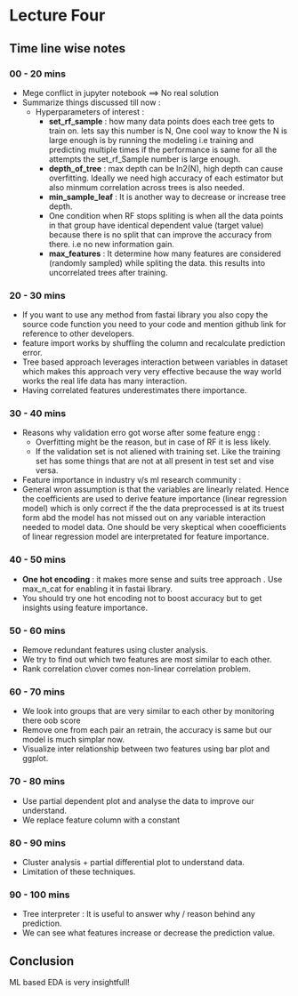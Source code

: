 # Lecture Four



## Time line wise notes

### 00 - 20 mins

- Mege conflict in jupyter notebook ==> No real solution
- Summarize things discussed till now :
  - Hyperparameters of interest :
    - **set_rf_sample** : how many data points does each tree gets to train on. lets say this number is N, One cool way to know the N is large enough is by running the modeling i.e training and predicting multiple times if the performance is same for all the attempts the set_rf_Sample number is large enough.
    - **depth_of_tree** : max depth can be  ln2(N), high depth can cause overfitting. Ideally we need high accuracy of each estimator but also minmum correlation across trees is also needed.
    - **min_sample_leaf** : It  is another way to decrease or increase tree depth.
    - One condition when RF stops spliting is when all the data points in that group have identical dependent value (target value) because there is no split that can improve the accuracy from there. i.e no new information gain.
    - **max_features** : It determine how many features are considered (randomly sampled) while spliting the data. this results into uncorrelated trees after training.

### 20 - 30 mins

- If you want to use any method from fastai library you also copy the source code function you need to your code and mention github link for reference to other developers.
- feature import works by shuffling the column and recalculate prediction error.
- Tree based approach leverages interaction between variables in dataset which makes this approach very very effective because the way world works the real life data has many interaction.
- Having correlated features underestimates there importance.

### 30 - 40 mins

- Reasons why validation erro got worse after some feature engg :
  - Overfitting might be the reason, but in case of RF it is less likely.
  - If the validation set is not aliened with training set. Like the training set has some things that are not at all present in test set and vise versa.
-  Feature importance in industry v/s ml research community :
  -   General wron assumption is that the variables are linearly related. Hence the coefficients are used to derive feature importance (linear regression model) which is only correct if the the data preprocessed is at its truest form abd the model has not missed out on any variable interaction needed to model data. One should be very skeptical when cooefficients of linear regression model are interpretated for feature importance.

### 40 - 50 mins

- **One hot encoding** : it makes more sense and suits tree approach . Use max_n_cat for enabling it in fastai library.
- You should try one hot encoding not to boost accuracy but to get insights using feature importance.

### 50 - 60 mins

- Remove redundant features using cluster analysis.
- We try to find out which two features are most similar to each other.
- Rank correlation c\over comes non-linear correlation problem.

### 60 - 70 mins

- We look into groups that are very similar to each other by monitoring there oob score
- Remove one from each pair an retrain, the accuracy is same but our model is much simplar now.
- Visualize inter relationship between two features using bar plot and ggplot.

### 70 - 80 mins

- Use partial dependent plot and analyse the data to improve our understand.
- We replace feature column with a constant

### 80 - 90 mins

- Cluster analysis + partial differential plot to understand data.
- Limitation of these techniques.

### 90 - 100 mins

- Tree interpreter : It is useful to answer why / reason behind any prediction.
- We can see what features increase or decrease the prediction value.



## Conclusion

ML based EDA is very insightfull!